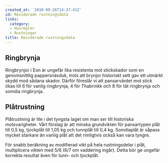 ```yaml
---
created_at: '2010-09-26T14:37:41Z'
id: Reviderade rustningsdata
links:
  category:
  - Husregler
  - Rustningar
title: Reviderade rustningsdata
---
```


Ringbrynja
----------

Ringbrynjor i Eon är ungefär lika resistenta mot stickskador som en genomsnittlig pappersnäsduk,
trots att brynjor historiskt sett gav ett utmärkt skydd mod sådana skador. Därför föreslår vi att
pansarvärdet mot stick ökas till 6 för vanlig ringbrynja, 4 för Thabrinkk och 8 för tät ringbrynja
och somdia ringbrynja.

Plåtrustning
------------

Plåtrustning är lite i det tyngsta laget om man ser till historiska motsvarigheter. Vårt förslag är
att minska grundvikten för pansartypen plåt till 0,5 kg, tjockplåt till 1,05 kg och tunnplåt till
0,4 kg. Somdiaplåt är såpass mycket starkare än vanlig plåt att det rimligtvis också kan vara
tyngre.

För snabb beräkning av modifierad vikt på hela rustningsdelar i plåt, multiplicera vikten med 5/6
(6/7 om vaddering ingår). Detta bör ge ungefär korrekta resultat även för tunn- och tjockplåt.